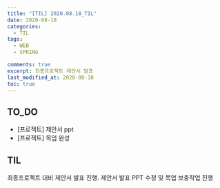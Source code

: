 ```yaml
---
title: "[TIL] 2020.08.18_TIL"
date: 2020-08-18
categories:
  - TIL
tags:
  - WEB
  - SPRING

comments: true
excerpt: 최종프로젝트 제안서 발표
last_modified_at: 2020-08-18
toc: true
---
```


## TO_DO
- [프로젝트] 제안서 ppt 
- [프로젝트] 목업 완성

## TIL
최종프로젝트 대비 제안서 발표 진행. 제안서 발표 PPT 수정 및 목업 보충작업 진행